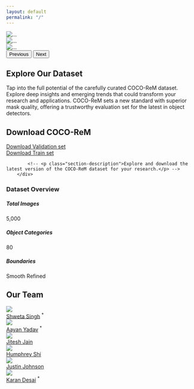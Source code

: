 ```yaml
---
layout: default
permalink: "/"
---
```

<link rel="stylesheet" type="text/css" href="/static/css/home.css">


<div class="container">
 <div class="card text-center">
    <div class="card-body">
<div id="carouselExample" class="carousel slide">
  <div class="carousel-inner">
    <div class="carousel-item active">
      <img src="{{ site.baseurl }}/assets/images/wid_img/img11.jpg" class="d-block w-100" alt="...">
    </div>
    <div class="carousel-item">
      <img src="{{ site.baseurl }}/assets/images/wid_img/img11.jpg" class="d-block w-100" alt="...">
    </div>
    <div class="carousel-item">
      <img src="{{ site.baseurl }}/assets/images/wid_img/img11.jpg" class="d-block w-100" alt="...">
    </div>
  </div>
  <button class="carousel-control-prev" type="button" data-bs-target="#carouselExample" data-bs-slide="prev">
    <span class="carousel-control-prev-icon" aria-hidden="true"></span>
    <span class="visually-hidden">Previous</span>
  </button>
  <button class="carousel-control-next" type="button" data-bs-target="#carouselExample" data-bs-slide="next">
    <span class="carousel-control-next-icon" aria-hidden="true"></span>
    <span class="visually-hidden">Next</span>
  </button>
</div>
</div>
</div>

<div class="container mt-5">
    <div class="additional-content">
        <h2 class="mb-4">Explore Our Dataset</h2>
        <p class="lead">Tap into the full potential of the carefully curated COCO-ReM dataset. Explore deep insights and emerging trends that could transform your research and applications. COCO-ReM sets a new standard with superior mask quality, offering a trustworthy evaluation set for the latest in object detectors.</p>
    </div>
</div>
<div class="container mt-5">
<div class="download-section">
            <h2 class="section-title">Download COCO-ReM</h2>
            <div class="row">
            <div class="col-md-6 mb-3 ml-auto">
                <a href="/path/to/validation/set/download" class="btn btn-primary" id="validationBtn" style="white-space: nowrap;">Download Validation set</a>
            </div>
            <div class="col-md-6 mb-3">
                <a href="/path/to/train/set/download" class="btn btn-primary" id="trainBtn">Download Train set</a>
            </div>

            <!-- <p class="section-description">Explore and download the latest version of the COCO-ReM dataset for your research.</p> -->
        </div>
</div>
 <div class="dataset-overview">
        <h3 class="subsection-title mb-3">Dataset Overview</h3>
        <div class="row">
            <div class="col-md-4">
                <div class="card text-center">
                    <div class="card-body">
                        <h5 class="card-title">Total Images</h5>
                        <p class="card-text">5,000</p>
                    </div>
                </div>
            </div>
            <div class="col-md-4">
                <div class="card text-center">
                    <div class="card-body">
                        <h5 class="card-title">Object Categories</h5>
                        <p class="card-text">80</p>
                    </div>
                </div>
            </div>
            <div class="col-md-4">
                <div class="card text-center">
                    <div class="card-body">
                        <h5 class="card-title">Boundaries</h5>
                        <p class="card-text">Smooth Refined</p>
                    </div>
                </div>
            </div>
        </div>
    </div>

<div class="team-section">
    <!-- Shweta Singh-->
    <h2 class="section-title">Our Team</h2>
    <div class="team-member">
        <a class="image-hyperlink" href="" target="_blank">
            <img class="team-member-pic" src="{{ site.baseurl }}/assets/images/team/Shweta_singh.jpg" />
        </a>
        <div class="team-member-name">
            <a href="" target="_blank">Shweta Singh</a> <sup>*</sup>
        </div>
    </div>
    <!-- Aayan Yadav -->
    <div class="team-member">
        <a class="image-hyperlink" href="">
            <img class="team-member-pic" src="{{ site.baseurl }}/assets/images/team/Aayan.jpg" />
        </a>
        <div class="team-member-name">
            <a href="//github.com/zamborg" target="_blank">Aayan Yadav</a> <sup>*</sup>
        </div>
    </div>
    <!-- Jitesh Jain-->
    <div class="team-member">
        <a class="image-hyperlink" href="https://praeclarumjj3.github.io/" target="_blank">
            <img class="team-member-pic" src="{{ site.baseurl }}/assets/images/team/jj.jpg" />
        </a>
        <div class="team-member-name">
            <a href="https://praeclarumjj3.github.io/" target="_blank">Jitesh Jain</a>
        </div>
    </div>
    <!-- Team memeber-->
    <div class="team-member">
        <a class="image-hyperlink" href="https://www.humphreyshi.com/home" target="_blank">
            <img class="team-member-pic" src="{{ site.baseurl }}/assets/images/team/Humphrey Shi.jpg" />
        </a>
        <div class="team-member-name">
            <a href="https://www.humphreyshi.com/home" target="_blank">Humphrey Shi</a>
        </div>
    </div>
    <!-- Justin Johnson-->
    <div class="team-member">
        <a class="image-hyperlink" href="//web.eecs.umich.edu/~justincj" target="_blank">
            <img class="team-member-pic" src="{{ site.baseurl }}/assets/images/team/justin_johnson.png" />
        </a>
        <div class="team-member-name">
            <a href="//web.eecs.umich.edu/~justincj" target="_blank">Justin Johnson</a>
        </div>
    </div>
    <!-- Karan Desai -->
    <div class="team-member">
        <a class="image-hyperlink" href="//kdexd.xyz/" target="_blank">
            <img class="team-member-pic" src="{{ site.baseurl }}/assets/images/team/karan_desai.png" />
        </a>
        <div class="team-member-name">
            <a href="//kdexd.xyz" target="_blank">Karan Desai</a> <sup>*</sup>
        </div>
    </div>
    
</div>




